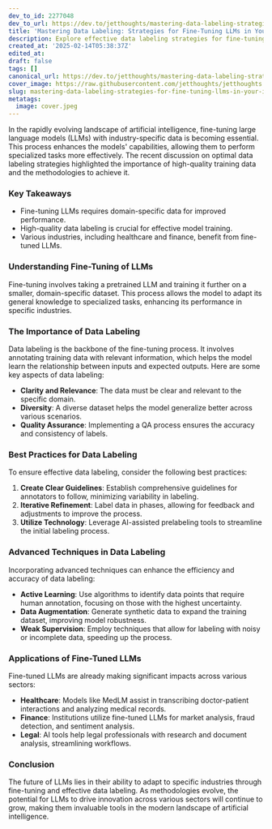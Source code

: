 ```yaml
---
dev_to_id: 2277048
dev_to_url: https://dev.to/jetthoughts/mastering-data-labeling-strategies-for-fine-tuning-llms-in-your-industry-2l39
title: 'Mastering Data Labeling: Strategies for Fine-Tuning LLMs in Your Industry'
description: Explore effective data labeling strategies for fine-tuning large language models (LLMs) in various industries, enhancing their performance and applicability.
created_at: '2025-02-14T05:38:37Z'
edited_at:
draft: false
tags: []
canonical_url: https://dev.to/jetthoughts/mastering-data-labeling-strategies-for-fine-tuning-llms-in-your-industry-2l39
cover_image: https://raw.githubusercontent.com/jetthoughts/jetthoughts.github.io/master/content/blog/mastering-data-labeling-strategies-for-fine-tuning-llms-in-your-industry/cover.jpeg
slug: mastering-data-labeling-strategies-for-fine-tuning-llms-in-your-industry
metatags:
  image: cover.jpeg
---
```

In the rapidly evolving landscape of artificial intelligence, fine-tuning large language models (LLMs) with industry-specific data is becoming essential. This process enhances the models' capabilities, allowing them to perform specialized tasks more effectively. The recent discussion on optimal data labeling strategies highlighted the importance of high-quality training data and the methodologies to achieve it.

### Key Takeaways

*   Fine-tuning LLMs requires domain-specific data for improved performance.
*   High-quality data labeling is crucial for effective model training.
*   Various industries, including healthcare and finance, benefit from fine-tuned LLMs.

### Understanding Fine-Tuning of LLMs

Fine-tuning involves taking a pretrained LLM and training it further on a smaller, domain-specific dataset. This process allows the model to adapt its general knowledge to specialized tasks, enhancing its performance in specific industries.

### The Importance of Data Labeling

Data labeling is the backbone of the fine-tuning process. It involves annotating training data with relevant information, which helps the model learn the relationship between inputs and expected outputs. Here are some key aspects of data labeling:

*   **Clarity and Relevance**: The data must be clear and relevant to the specific domain.
*   **Diversity**: A diverse dataset helps the model generalize better across various scenarios.
*   **Quality Assurance**: Implementing a QA process ensures the accuracy and consistency of labels.

### Best Practices for Data Labeling

To ensure effective data labeling, consider the following best practices:

1.  **Create Clear Guidelines**: Establish comprehensive guidelines for annotators to follow, minimizing variability in labeling.
2.  **Iterative Refinement**: Label data in phases, allowing for feedback and adjustments to improve the process.
3.  **Utilize Technology**: Leverage AI-assisted prelabeling tools to streamline the initial labeling process.

### Advanced Techniques in Data Labeling

Incorporating advanced techniques can enhance the efficiency and accuracy of data labeling:

*   **Active Learning**: Use algorithms to identify data points that require human annotation, focusing on those with the highest uncertainty.
*   **Data Augmentation**: Generate synthetic data to expand the training dataset, improving model robustness.
*   **Weak Supervision**: Employ techniques that allow for labeling with noisy or incomplete data, speeding up the process.

### Applications of Fine-Tuned LLMs

Fine-tuned LLMs are already making significant impacts across various sectors:

*   **Healthcare**: Models like MedLM assist in transcribing doctor-patient interactions and analyzing medical records.
*   **Finance**: Institutions utilize fine-tuned LLMs for market analysis, fraud detection, and sentiment analysis.
*   **Legal**: AI tools help legal professionals with research and document analysis, streamlining workflows.

### Conclusion

The future of LLMs lies in their ability to adapt to specific industries through fine-tuning and effective data labeling. As methodologies evolve, the potential for LLMs to drive innovation across various sectors will continue to grow, making them invaluable tools in the modern landscape of artificial intelligence.